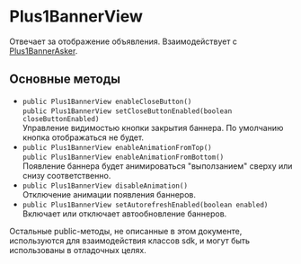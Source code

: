 Plus1BannerView
===============
Отвечает за отображение объявления. Взаимодействует с [Plus1BannerAsker](https://github.com/WapStart/plus1-android-sdk/blob/master/doc/Plus1BannerAsker.md).

Основные методы
------------------
* `public Plus1BannerView enableCloseButton()`  
  `public Plus1BannerView setCloseButtonEnabled(boolean closeButtonEnabled)`  
  Управление видимостью кнопки закрытия баннера. По умолчанию кнопка отображаться не будет.
* `public Plus1BannerView enableAnimationFromTop()`  
  `public Plus1BannerView enableAnimationFromBottom()`  
  Появление баннера будет анимироваться "выползанием" сверху или снизу соответственно.
* `public Plus1BannerView disableAnimation()`  
  Отключение анимации появления баннеров.
* `public Plus1BannerView setAutorefreshEnabled(boolean enabled)`  
  Включает или отключает автообновление баннеров.

Остальные public-методы, не описанные в этом документе, используются для взаимодействия классов sdk, и могут быть использованы в отладочных целях.
